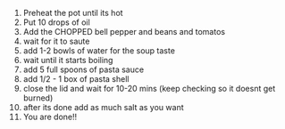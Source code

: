 1. Preheat the pot until its hot
2. Put 10 drops of oil
3. Add the CHOPPED bell pepper and beans and tomatos
4. wait for it to saute
5. add 1-2 bowls of water for the soup taste
6. wait until it starts boiling
7. add 5 full spoons of pasta sauce
8. add 1/2 - 1 box of pasta shell
9. close the lid and wait for 10-20 mins (keep checking so it doesnt get burned)
10. after its done add as much salt as you want
11. You are done!!